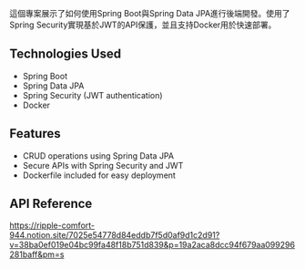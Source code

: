 這個專案展示了如何使用Spring Boot與Spring Data JPA進行後端開發。使用了Spring Security實現基於JWT的API保護，並且支持Docker用於快速部署。

## Technologies Used

- Spring Boot
- Spring Data JPA
- Spring Security (JWT authentication)
- Docker

## Features

- CRUD operations using Spring Data JPA
- Secure APIs with Spring Security and JWT
- Dockerfile included for easy deployment

## API Reference
https://ripple-comfort-944.notion.site/7025e54778d84eddb7f5d0af9d1c2d91?v=38ba0ef019e04bc99fa48f18b751d839&p=19a2aca8dcc94f679aa099296281baff&pm=s
